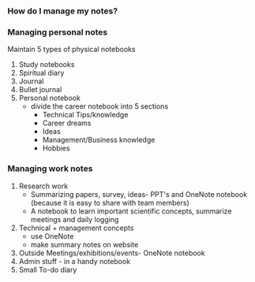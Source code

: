 ### How do I manage my notes?

### Managing personal notes

Maintain 5 types of physical notebooks
1. Study notebooks
2. Spiritual diary
3. Journal
4. Bullet journal 
5. Personal notebook 
   - divide the career notebook into 5 sections
     - Technical Tips/knowledge
     - Career dreams
     - Ideas
     - Management/Business knowledge
     - Hobbies

### Managing work notes
1. Research work 
   - Summarizing papers, survey, ideas- PPT's and OneNote notebook (because it is easy to share with team members)
   - A notebook to learn important scientific concepts, summarize meetings and daily logging 
2. Technical + management concepts
   - use OneNote
   - make summary notes on website
3. Outside Meetings/exhibitions/events- OneNote notebook  
4. Admin stuff - in a handy notebook
6. Small To-do diary
